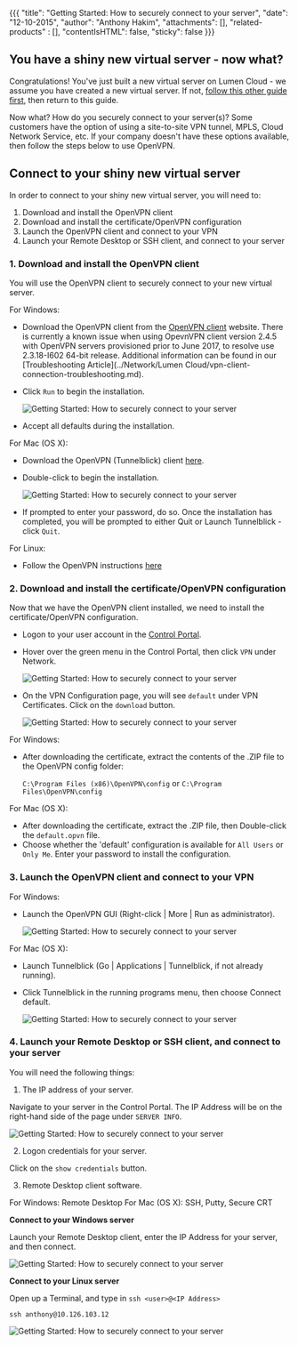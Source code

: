 {{{
  "title": "Getting Started: How to securely connect to your server",
  "date": "12-10-2015",
  "author": "Anthony Hakim",
  "attachments": [],
  "related-products" : [],
  "contentIsHTML": false,
  "sticky": false
}}}

## You have a shiny new virtual server - now what?
Congratulations! You've just built a new virtual server on Lumen Cloud - we assume you have created a new virtual server.  If not, [follow this other guide first](../Servers/creating-a-new-enterprise-cloud-server.md), then return to this guide.

Now what?  How do you securely connect to your server(s)?  Some customers have the option of using a site-to-site VPN tunnel, MPLS, Cloud Network Service, etc.  If your company doesn't have these options available, then follow the steps below to use OpenVPN.

## Connect to your shiny new virtual server
In order to connect to your shiny new virtual server, you will need to:

1. Download and install the OpenVPN client
2. Download and install the certificate/OpenVPN configuration
3. Launch the OpenVPN client and connect to your VPN
4. Launch your Remote Desktop or SSH client, and connect to your server


### 1. Download and install the OpenVPN client
You will use the OpenVPN client to securely connect to your new virtual server.

For Windows:
* Download the OpenVPN client from the [OpenVPN client](https://openvpn.net/index.php/open-source/downloads.html) website. There is currently a known issue when using OpevnVPN client version 2.4.5 with OpenVPN servers provisioned prior to June 2017, to resolve use  2.3.18-I602 64-bit release. Additional information can be found in our [Troubleshooting Article](../Network/Lumen Cloud/vpn-client-connection-troubleshooting.md).
* Click `Run` to begin the installation.

  ![Getting Started: How to securely connect to your server](../images/getting-started-how-to-securely-connect-to-your-server1.png)


* Accept all defaults during the installation.

For Mac (OS X):
* Download the OpenVPN (Tunnelblick) client [here](https://tunnelblick.net/).
* Double-click to begin the installation.

  ![Getting Started: How to securely connect to your server](../images/getting-started-how-to-securely-connect-to-your-server2.png)

* If prompted to enter your password, do so. Once the installation has completed, you will be prompted to either Quit or Launch Tunnelblick - click `Quit`.

For Linux:
* Follow the OpenVPN instructions [here](https://openvpn.net/vpn-server-resources/how-to-connect-to-access-server-from-a-linux-computer/)

### 2. Download and install the certificate/OpenVPN configuration

Now that we have the OpenVPN client installed, we need to install the certificate/OpenVPN configuration.

* Logon to your user account in the [Control Portal](https://control.ctl.io).
* Hover over the green menu in the Control Portal, then click `VPN` under Network.

  ![Getting Started: How to securely connect to your server](../images/getting-started-how-to-securely-connect-to-your-server3.png)

* On the VPN Configuration page, you will see `default` under VPN Certificates.  Click on the `download` button.

  ![Getting Started: How to securely connect to your server](../images/getting-started-how-to-securely-connect-to-your-server4.png)

For Windows:
* After downloading the certificate, extract the contents of the .ZIP file to the OpenVPN config folder:

  `C:\Program Files (x86)\OpenVPN\config` or `C:\Program Files\OpenVPN\config`

For Mac (OS X):

* After downloading the certificate, extract the .ZIP file, then Double-click the `default.opvn` file.
* Choose whether the 'default' configuration is available for `All Users` or `Only Me`.  Enter your password to install the configuration.

### 3. Launch the OpenVPN client and connect to your VPN
For Windows:
* Launch the OpenVPN GUI (Right-click | More | Run as administrator).

  ![Getting Started: How to securely connect to your server](../images/getting-started-how-to-securely-connect-to-your-server5.png)

For Mac (OS X):
* Launch Tunnelblick (Go | Applications | Tunnelblick, if not already running).
* Click Tunnelblick in the running programs menu, then choose Connect default.

  ![Getting Started: How to securely connect to your server](../images/getting-started-how-to-securely-connect-to-your-server6.png)

### 4. Launch your Remote Desktop or SSH client, and connect to your server
You will need the following things:

1. The IP address of your server.

  Navigate to your server in the Control Portal. The IP Address will be on the right-hand side of the page under `SERVER INFO`.

  ![Getting Started: How to securely connect to your server](../images/getting-started-how-to-securely-connect-to-your-server7.png)

2. Logon credentials for your server.

  Click on the `show credentials` button.

3. Remote Desktop client software.

  For Windows: Remote Desktop
  For Mac (OS X): SSH, Putty, Secure CRT

__Connect to your Windows server__

Launch your Remote Desktop client, enter the IP Address for your server, and then connect.

  ![Getting Started: How to securely connect to your server](../images/getting-started-how-to-securely-connect-to-your-server8.png)

__Connect to your Linux server__

Open up a Terminal, and type in `ssh <user>@<IP Address>`

  `ssh anthony@10.126.103.12`


  ![Getting Started: How to securely connect to your server](../images/getting-started-how-to-securely-connect-to-your-server9.png)
